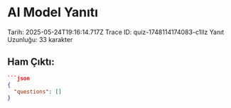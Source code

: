 # AI Model Yanıtı

Tarih: 2025-05-24T19:16:14.717Z
Trace ID: quiz-1748114174083-c1llz
Yanıt Uzunluğu: 33 karakter

## Ham Çıktı:
```json
```json
{
  "questions": []
}
```
```
